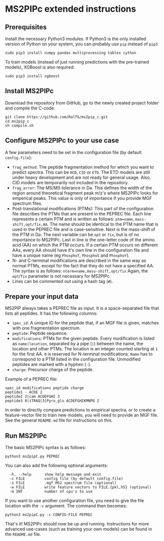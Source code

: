 # MS2PIPc extended instructions
## Prerequisites
Install the necessary Python3 modules. If Python3 is the only installed version of Python on your system, you can probably use `pip` instead of `pip3`
```
sudo pip3 install numpy pandas multiprocessing tables cython
```
To train models (instead of just running predictions with the pre-trained models), XGBoost is also required:
```
sudo pip3 install xgboost
```

## Install MS2PIPc
Download the repository from GitHub, go to the newly created project folder and compile the C-code:
```
git clone https://github.com/RalfG/ms2pip_c.git
cd ms2pip_c
sh compile.sh
```

## Configure MS2PIPc to your use case
A few parameters need to be set in the configuration file (by default `config.file`):
- `frag_method`: The peptide fragmentation method for which you want to predict spectra. This can be `HCD`, `CID` or `ETD`. The ETD models are still under heavy development and are not ready for general usage. Also, CID models are temporarily not included in the repository.
- `frag_error`: The MS/MS tolerance in Da. This defines the width of the region around theoretical fragment peak m/z's where MS2PIPc looks for emperical peaks. This value is only of importance if you provide MGF spectrum files.
- Post-translational modifications (PTMs): This part of the configuration file describes the PTMs that are present in the PEPREC file. Each line represents a certain PTM and is written as follows: `ptm=name,mass-shift,opt/fix,AA`. The name should be identical to the PTM name that is used in the PEPREC file and is case-sensitive. Next is the mass-shift of the PTM in Da. The next variable can be `opt` or `fix`, but is of no importance to MS2PIPc. Last in line is the one-letter code of the amino acid (AA) on which the PTM occurs. If a certain PTM occurs on different AAs, every AA should have it's own line in the configuration file and have a unique name (eg `PhosphoT`, `PhosphoS` and `PhosphoY`).
- N- and C-terminal modifications are described in the same way as normal PTMs, except for the fact that they do not have a specified AA. The syntax is as follows: `nterm=name,mass-shift,opt/fix` Again, the `opt`/`fix` parameter is not necessary for MS2PIPc.
- Lines can be commented out using a hash tag (`#`).

## Prepare your input data
MS2PIP always takes a PEPREC file as input. It is a space-separated file that lists all peptides. It has the following columns:
- `spec_id`: A unique ID for the peptide that, if an MGF file is given, matches with one fragmentation spectrum.
- `peptide`: Peptide sequence.
- `modifications`: PTMs for the given peptide. Every modification is listed as `name|location`, separated by a pipe (`|`) between the name, the location and other PTMs. The location is an integer counted starting at `1` for the first AA. `0` is reserved for N-terminal modifications. `Name` has to correspond to a PTM listed in the configuration file. Unmodified peptides are marked with a hyphen (`-`).
- `charge`: Precursor charge of the peptide.

Example of a PEPREC file:
```
spec_id modifications peptide charge
peptide1 - ACDE 2
peptide2 2|cam ACDEFGHI 3
peptide3 0|iTRAQ|3|Pyro_glu ACDEFGHIKMNPQ 2
```

In order to directly compare predictions to empirical spectra, or to create a feature-vector file to train new models, you will need to provide an MGF file. See the general `README.md` file for instructions on this.

## Run MS2PIPc
The basic MS2PIPc syntax is as follows:
```
python3 ms2pipC.py PEPREC
```

You can also add the following optional arguments:
```
  -h, --help      show help message and exit
  -c FILE         config file (by default config.file)
  -s FILE         .mgf MS2 spectrum file (optional)
  -w FILE         write feature vectors to FILE.{pkl,h5} (optional)
  -m INT          number of cpu's to use
```

If you want to use another configuration file, you need to give the file location with the `-c` argument. The command then becomes:
```
python3 ms2pipC.py -c CONFIG-FILE PEPREC
```

That's it! MS2PIPc should now be up and running. Instructions for more advanced use-cases (such as training your own models) can be found in the `README.md` file.
